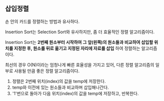 ## 삽입정렬

손 안의 카드를 정렬하는 방법과 유사하다.

Insertion Sort는 Selection Sort와 유사하지만, 좀 더 효율적인 정렬 알고리즘이다.

Insertion Sort는 **2번째 원소부터 시작하여 그 앞(왼쪽)의 원소들과 비교하여 삽입할 위치를 지정한 후, 원소를 뒤로 옮기고 지정된 자리에 자료를 삽입** 하여 정렬하는 알고리즘이다.

최선의 경우 O(N)이라는 엄청나게 빠른 효율성을 가지고 있어, 다른 정렬 알고리즘의 일부로 사용될 만큼 좋은 정렬 알고리즘이다.

1.  정렬은 2번째 위치(index)의 값을 temp에 저장한다.
2. temp와 이전에 있는 원소들과 비교하며 삽입해나간다.
3.  '1'번으로 돌아가 다음 위치(index)의 값을 temp에 저장하고, 반복한다.
